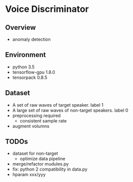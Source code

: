 # Voice Discriminator
## Overview
* anomaly detection

## Environment
* python 3.5
* tensorflow-gpu 1.8.0
* tensorpack 0.8.5

## Dataset
* A set of raw waves of target speaker. label 1
* A large set of raw waves of non-target speakers. label 0
* preprocessing required
  * consistent sample rate
* augment volumns

## TODOs
* dataset for non-target
  * optimize data pipeline
* merge/refactor mudules.py
* fix: python 2 compatibility in data.py
* hparam xxx/yyy